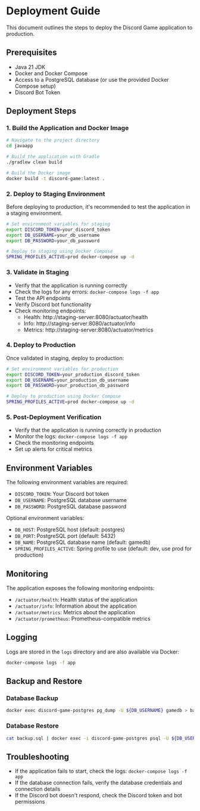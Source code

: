 # Deployment Guide

This document outlines the steps to deploy the Discord Game application to production.

## Prerequisites

- Java 21 JDK
- Docker and Docker Compose
- Access to a PostgreSQL database (or use the provided Docker Compose setup)
- Discord Bot Token

## Deployment Steps

### 1. Build the Application and Docker Image

```bash
# Navigate to the project directory
cd javaapp

# Build the application with Gradle
./gradlew clean build

# Build the Docker image
docker build -t discord-game:latest .
```

### 2. Deploy to Staging Environment

Before deploying to production, it's recommended to test the application in a staging environment.

```bash
# Set environment variables for staging
export DISCORD_TOKEN=your_discord_token
export DB_USERNAME=your_db_username
export DB_PASSWORD=your_db_password

# Deploy to staging using Docker Compose
SPRING_PROFILES_ACTIVE=prod docker-compose up -d
```

### 3. Validate in Staging

- Verify that the application is running correctly
- Check the logs for any errors: `docker-compose logs -f app`
- Test the API endpoints
- Verify Discord bot functionality
- Check monitoring endpoints:
  - Health: http://staging-server:8080/actuator/health
  - Info: http://staging-server:8080/actuator/info
  - Metrics: http://staging-server:8080/actuator/metrics

### 4. Deploy to Production

Once validated in staging, deploy to production:

```bash
# Set environment variables for production
export DISCORD_TOKEN=your_production_discord_token
export DB_USERNAME=your_production_db_username
export DB_PASSWORD=your_production_db_password

# Deploy to production using Docker Compose
SPRING_PROFILES_ACTIVE=prod docker-compose up -d
```

### 5. Post-Deployment Verification

- Verify that the application is running correctly in production
- Monitor the logs: `docker-compose logs -f app`
- Check the monitoring endpoints
- Set up alerts for critical metrics

## Environment Variables

The following environment variables are required:

- `DISCORD_TOKEN`: Your Discord bot token
- `DB_USERNAME`: PostgreSQL database username
- `DB_PASSWORD`: PostgreSQL database password

Optional environment variables:

- `DB_HOST`: PostgreSQL host (default: postgres)
- `DB_PORT`: PostgreSQL port (default: 5432)
- `DB_NAME`: PostgreSQL database name (default: gamedb)
- `SPRING_PROFILES_ACTIVE`: Spring profile to use (default: dev, use prod for production)

## Monitoring

The application exposes the following monitoring endpoints:

- `/actuator/health`: Health status of the application
- `/actuator/info`: Information about the application
- `/actuator/metrics`: Metrics about the application
- `/actuator/prometheus`: Prometheus-compatible metrics

## Logging

Logs are stored in the `logs` directory and are also available via Docker:

```bash
docker-compose logs -f app
```

## Backup and Restore

### Database Backup

```bash
docker exec discord-game-postgres pg_dump -U ${DB_USERNAME} gamedb > backup.sql
```

### Database Restore

```bash
cat backup.sql | docker exec -i discord-game-postgres psql -U ${DB_USERNAME} gamedb
```

## Troubleshooting

- If the application fails to start, check the logs: `docker-compose logs -f app`
- If the database connection fails, verify the database credentials and connection details
- If the Discord bot doesn't respond, check the Discord token and bot permissions